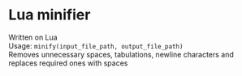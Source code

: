 # Lua minifier
Written on Lua  
Usage: `minify(input_file_path, output_file_path)`  
Removes unnecessary spaces, tabulations, newline characters and replaces required ones with spaces
